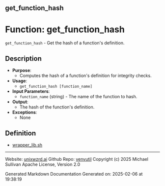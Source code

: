 ## get_function_hash
# Function: get_function_hash
`get_function_hash` - Get the hash of a function's definition.
## Description
- **Purpose**: 
  - Computes the hash of a function's definition for integrity checks.
- **Usage**: 
  - `get_function_hash [function_name]`
- **Input Parameters**: 
  - `function_name` (string) - The name of the function to hash.
- **Output**: 
  - The hash of the function's definition.
- **Exceptions**: 
  - None

## Definition 

* [wrapper_lib.sh](../wrapper_lib_sh.md)
---

Website: [unixwzrd.ai](https://unixwzrd.ai)
Github Repo: [venvutil](https://github.com/unixwzrd/venvutil)
Copyright (c) 2025 Michael Sullivan
Apache License, Version 2.0

Generated Markdown Documentation
Generated on: 2025-02-06 at 19:38:19
